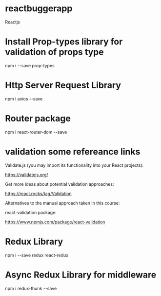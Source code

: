 # reactbuggerapp
Reactjs

# Install Prop-types library for validation of props type

npm i --save prop-types

# Http Server Request Library

npm i axios --save

# Router package

npm i react-router-dom --save

# validation some refereance links

Validate.js (you may import its functionality into your React projects):

 https://validatejs.org/

Get more ideas about potential validation approaches:

 https://react.rocks/tag/Validation

Alternatives to the manual approach taken in this course:

react-validation package: 

https://www.npmjs.com/package/react-validation


# Redux Library

npm i --save redux react-redux

# Async Redux Library for middleware

npm i redux-thunk --save